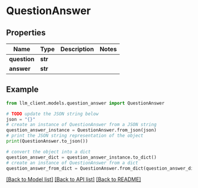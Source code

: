 # QuestionAnswer


## Properties

Name | Type | Description | Notes
------------ | ------------- | ------------- | -------------
**question** | **str** |  |
**answer** | **str** |  |

## Example

```python
from llm_client.models.question_answer import QuestionAnswer

# TODO update the JSON string below
json = "{}"
# create an instance of QuestionAnswer from a JSON string
question_answer_instance = QuestionAnswer.from_json(json)
# print the JSON string representation of the object
print(QuestionAnswer.to_json())

# convert the object into a dict
question_answer_dict = question_answer_instance.to_dict()
# create an instance of QuestionAnswer from a dict
question_answer_from_dict = QuestionAnswer.from_dict(question_answer_dict)
```
[[Back to Model list]](../README.md#documentation-for-models) [[Back to API list]](../README.md#documentation-for-api-endpoints) [[Back to README]](../README.md)
